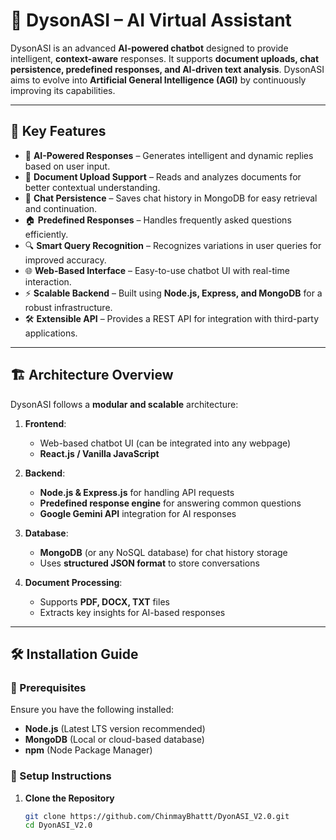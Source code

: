 # 🚀 DysonASI – AI Virtual Assistant

DysonASI is an advanced **AI-powered chatbot** designed to provide intelligent, **context-aware** responses. It supports **document uploads, chat persistence, predefined responses, and AI-driven text analysis**. DysonASI aims to evolve into **Artificial General Intelligence (AGI)** by continuously improving its capabilities.

---

## 🌟 Key Features

- 🤖 **AI-Powered Responses** – Generates intelligent and dynamic replies based on user input.
- 📂 **Document Upload Support** – Reads and analyzes documents for better contextual understanding.
- 💾 **Chat Persistence** – Saves chat history in MongoDB for easy retrieval and continuation.
- 🏠 **Predefined Responses** – Handles frequently asked questions efficiently.
- 🔍 **Smart Query Recognition** – Recognizes variations in user queries for improved accuracy.
- 🌐 **Web-Based Interface** – Easy-to-use chatbot UI with real-time interaction.
- ⚡ **Scalable Backend** – Built using **Node.js, Express, and MongoDB** for a robust infrastructure.
- 🛠 **Extensible API** – Provides a REST API for integration with third-party applications.

---

## 🏗️ Architecture Overview

DysonASI follows a **modular and scalable** architecture:

1. **Frontend**:
   - Web-based chatbot UI (can be integrated into any webpage)
   - **React.js / Vanilla JavaScript**
  
2. **Backend**:
   - **Node.js & Express.js** for handling API requests
   - **Predefined response engine** for answering common questions
   - **Google Gemini API** integration for AI responses

3. **Database**:
   - **MongoDB** (or any NoSQL database) for chat history storage
   - Uses **structured JSON format** to store conversations

4. **Document Processing**:
   - Supports **PDF, DOCX, TXT** files
   - Extracts key insights for AI-based responses

---

## 🛠️ Installation Guide

### 🔹 Prerequisites

Ensure you have the following installed:

- **Node.js** (Latest LTS version recommended)
- **MongoDB** (Local or cloud-based database)
- **npm** (Node Package Manager)

### 🔹 Setup Instructions

1. **Clone the Repository**
   ```bash
   git clone https://github.com/ChinmayBhattt/DyonASI_V2.0.git
   cd DyonASI_V2.0
